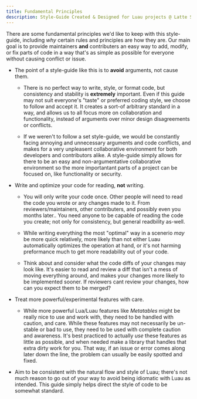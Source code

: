 ```yaml
---
title: Fundamental Principles
description: Style-Guide Created & Designed for Luau projects @ Latte Softworks
---
```


There are some fundamental principles we'd like to keep with this style-guide, including *why* certain rules and principles are how they are. Our main goal is to provide maintainers **and** contributers an easy way to add, modify, or fix parts of code in a way that's as simple as possible for everyone without causing conflict or issue.

- The point of a style-guide like this is to **avoid** arguments, not cause them.

    - There is no perfect way to write, style, or format code, but consistency and stability is **extremely** important. Even if this guide may not suit everyone's "taste" or preferred coding style, we choose to follow and accept it. It creates a sort-of arbitrary standard in a way, and allows us to all focus more on collaboration and functionality, instead of arguments over minor design disagreements or conflicts.

    - If we weren't to follow a set style-guide, we would be constantly facing annoying and unnecessary arguments and code conflicts, and makes for a very unpleasent collaborative environment for both developers and contributors alike. A style-guide simply allows for there to be an easy and non-argumentative collaborative environment so the more importantant parts of a project can be focused on, like functionality or security.

- Write and optimize your code for reading, **not** writing.

    - You will only write your code once. Other people will need to read the code you wrote or any changes made to it. From reviewers/maintainers, other contributers, and possibly even you months later.. You need anyone to be capable of reading the code you create; not only for consistency, but general readbility as-well.

    - While writing everything the most "optimal" way in a scenerio *may* be more quick relatively, more likely than not either Luau automatically optimizes the operation at hand, or it's not harming preformance much to get more readability out of your code.

    - Think about and consider what the code diffs of your changes may look like. It's easier to read and review a diff that isn't a mess of moving everything around, and makes your changes more likely to be implemented sooner. If reviewers cant review your changes, how can you expect them to be merged?

- Treat more powerful/experimental features with care.
    - While more powerful Lua/Luau features like *Metatables* might be really nice to use and work with, they need to be handled with caution, and care. While these features may not necessarily be un-stable or bad to use, they need to be used with complete caution and awareness. It's best practiced to actually *use* these features as little as possible, and when needed make a library that handles that extra dirty work for you. That way, if an issue or error comes along later down the line, the problem can usually be easily spotted and fixed.

- Aim to be consistent with the natural flow and style of Luau; there's not much reason to go out of your way to avoid being idiomatic with Luau as intended. This guide simply helps direct the style of code to be somewhat standard.
